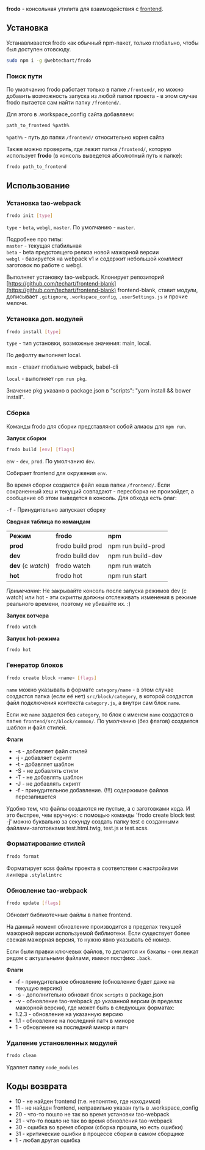 **frodo** - консольная утилита для взаимодействия с [frontend](https://github.com/techart/frontend-blank).

## Установка

Устанавливается frodo как обычный npm-пакет, только глобально, чтобы был доступен отовсюду.

```bash
sudo npm i -g @webtechart/frodo
```


### Поиск пути

По умолчанию frodo работает только в папке `/frontend/`, но можно 
добавить возможность запуска из любой папки проекта - в этом
случае frodo пытается сам найти папку `/frontend/`.

Для этого в .workspace_config сайта добавляем:
```bash
path_to_frontend %path%
```

`%path%` - путь до папки `/frontend/` относительно корня сайта

Также можно проверить, где лежит папка `/frontend/`, которую использует **frodo** (в консоль выведется абсолютный путь к папке):

```bash
frodo path_to_frontend
```


## Использование


### Установка  tao-webpack

```bash
frodo init [type]
```

`type` - `beta`, `webgl`, `master`. По умолчанию - `master`.

Подробнее про типы:  
`master` - текущая стабильная  
`beta` - beta предстоящего релиза новой мажорной версии  
`webgl` - базируется на webpack v1 и содержит небольшой комплект заготовок по работе с webgl.

Выполняет установку  tao-webpack. Клонирует репозиторий [https://github.com/techart/frontend-blank](https://github.com/techart/frontend-blank) frontend-blank, ставит модули, дописывает `.gitignore`, `.workspace_config`, `.userSettings.js` и прочие мелочи.


### Установка доп. модулей

```bash
frodo install [type]
```

`type` - тип установки, возможные значения: main, local. 

По дефолту выполняет local.

`main` - ставит глобально webpack, babel-cli

`local` - выполняет `npm run pkg`.

Значение pkg указано в package.json в "scripts": "yarn install && bower install".


### Сборка

Команды frodo для сборки представляют собой алиасы для `npm run`.

**Запуск сборки**
```bash
frodo build [env] [flags]
```

`env` - `dev`, `prod`. По умолчанию `dev`.

Собирает frontend для окружения `env`.

Во время сборки создается файл хеша папки `/frontend/`. Если сохраненный хеш и текущий совпадают - пересборка не произойдет, а сообщение об этом выведется в консоль. 
Для обхода есть флаг:

`-f` - Принудительно запускает сборку

**Сводная таблица по командам**


<table class="b-api-table">
  <tr>
   <td><strong>Режим</strong>
   </td>
   <td><strong>frodo</strong>
   </td>
   <td><strong>npm</strong>
   </td>
  </tr>
  <tr>
   <td><strong>prod</strong>
   </td>
   <td>frodo build prod
   </td>
   <td>npm run build-prod
   </td>
  </tr>
  <tr>
   <td><strong>dev</strong>
   </td>
   <td>frodo build dev
   </td>
   <td>npm run build-dev
   </td>
  </tr>
  <tr>
   <td><strong>dev</strong> (с <em>watch</em>)
   </td>
   <td>frodo watch
   </td>
   <td>npm run watch
   </td>
  </tr>
  <tr>
   <td><strong>hot</strong>
   </td>
   <td>frodo hot
   </td>
   <td>npm run start
   </td>
  </tr>
</table>


_Примечание:_
Не закрывайте консоль после запуска режимов dev (с watch) или hot - эти скрипты должны отслеживать изменения в режиме реального времени, поэтому не убивайте их. :)

**Запуск вотчера**
```bash
frodo watch
```

**Запуск hot-режима**
```bash
frodo hot
```


### Генератор блоков
```bash
frodo create block <name> [flags]
```

`name` можно указывать в формате `category/name` - в этом случае создастся папка (если её нет) `src/block/category`, в которой создастся файл подключения контекста `category.js`, а внутри сам блок `name`.

Если же `name` задается без `category`, то блок с именем `name` создастся в папке `frоntend/src/block/common/`. По умолчанию (без флагов) создается шаблон и файл стилей.

**Флаги**

*   -s - добавляет файл стилей
*   -j - добавляет скрипт
*   -t - добавляет шаблон
*   -S - не добавлять стили
*   -T - не добавлять шаблон
*   -J - не добавлять скрипт
*   -f - принудительное добавление. (!!!) содержимое файлов перезапишется

Удобно тем, что файлы создаются не пустые, а с заготовками кода. И это быстрее, чем вручную: с помощью команды 'frodo create block test -j' можно буквально за секунду создать папку test с созданными файлами-заготовками test.html.twig, test.js и test.scss.


### Форматирование стилей
```bash
frodo format
```

Форматирует scss файлы проекта в соответствии с настройками линтера `.stylelintrc`

### Обновление tao-webpack
```bash
frodo update [flags]
```

Обновит библиотечные файлы в папке frontend. 

На данный момент обновление производится в пределах текущей мажорной версии используемой библиотеки. Если существует более свежая мажорная версия, то нужно явно указывать её номер.

Если были правки ключевых файлов, то делаются их бэкапы - они лежат рядом с актуальными файлами, имеют постфикс `.back`.

**Флаги**

*   -f - принудительное обновление (обновление будет даже на текущую версию)
*   -s - дополнительно обновит блок `scripts` в package.json
*   -v <version> - обновление tao-webpack до указанной версии (в пределах мажорной версии),
где <version> может быть в следующих форматах:
*   1.2.3 - обновление на указанную версию
*   1.1 - обновление на последний патч в миноре
*   1 - обновление на последний минор и патч


### Удаление установленных модулей
```bash
frodo clean
```

Удаляет папку `node_modules`


## Коды возврата

*   10 - не найден frontend (т.е. непонятно, где находимся)
*   11 - не найден frontend, неправильно указан путь в .workspace_config
*   20 - что-то пошло не так во время установки tao-webpack
*   21 - что-то пошло не так во время обновления tao-webpack
*   30 - ошибка во время сборки (сборка прошла, но есть ошибки)
*   31 - критические ошибки в процессе сборки в самом сборщике
*   1 - любая другая ошибка